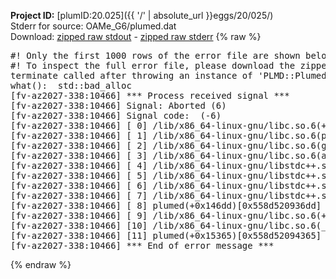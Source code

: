 **Project ID:** [plumID:20.025]({{ '/' | absolute_url }}eggs/20/025/)  
Stderr for source:  OAMe_G6/plumed.dat   
Download: [zipped raw stdout](plumed.dat.plumed.stdout.txt.zip) - [zipped raw stderr](plumed.dat.plumed.stderr.txt.zip) 
{% raw %}
<pre>
#! Only the first 1000 rows of the error file are shown below
#! To inspect the full error file, please download the zipped raw stderr file above
terminate called after throwing an instance of 'PLMD::Plumed::add_buffer_to<std::bad_alloc>'
what():  std::bad_alloc
[fv-az2027-338:10466] *** Process received signal ***
[fv-az2027-338:10466] Signal: Aborted (6)
[fv-az2027-338:10466] Signal code:  (-6)
[fv-az2027-338:10466] [ 0] /lib/x86_64-linux-gnu/libc.so.6(+0x45330)[0x7fa539c45330]
[fv-az2027-338:10466] [ 1] /lib/x86_64-linux-gnu/libc.so.6(pthread_kill+0x11c)[0x7fa539c9eb2c]
[fv-az2027-338:10466] [ 2] /lib/x86_64-linux-gnu/libc.so.6(gsignal+0x1e)[0x7fa539c4527e]
[fv-az2027-338:10466] [ 3] /lib/x86_64-linux-gnu/libc.so.6(abort+0xdf)[0x7fa539c288ff]
[fv-az2027-338:10466] [ 4] /lib/x86_64-linux-gnu/libstdc++.so.6(+0xa5ff5)[0x7fa53a0a5ff5]
[fv-az2027-338:10466] [ 5] /lib/x86_64-linux-gnu/libstdc++.so.6(+0xbb0da)[0x7fa53a0bb0da]
[fv-az2027-338:10466] [ 6] /lib/x86_64-linux-gnu/libstdc++.so.6(_ZSt10unexpectedv+0x0)[0x7fa53a0a5a55]
[fv-az2027-338:10466] [ 7] /lib/x86_64-linux-gnu/libstdc++.so.6(+0xa5a6f)[0x7fa53a0a5a6f]
[fv-az2027-338:10466] [ 8] plumed(+0x146dd)[0x558d520936dd]
[fv-az2027-338:10466] [ 9] /lib/x86_64-linux-gnu/libc.so.6(+0x2a1ca)[0x7fa539c2a1ca]
[fv-az2027-338:10466] [10] /lib/x86_64-linux-gnu/libc.so.6(__libc_start_main+0x8b)[0x7fa539c2a28b]
[fv-az2027-338:10466] [11] plumed(+0x15365)[0x558d52094365]
[fv-az2027-338:10466] *** End of error message ***
</pre>
{% endraw %}
